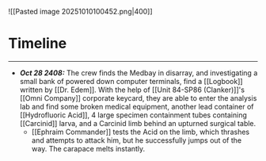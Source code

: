 
![[Pasted image 20251010100452.png|400]]
# Timeline
---
* ***Oct 28 2408:*** The crew finds the Medbay in disarray, and investigating a small bank of powered down computer terminals, find a [[Logbook]] written by [[Dr. Edem]]. With the help of [[Unit 84-SP86 (Clanker)]]'s [[Omni Company]] corporate keycard, they are able to enter the analysis lab and find some broken medical equipment, another lead container of [[Hydrofluoric Acid]], 4 large specimen containment tubes containing [[Carcinid]] larva, and a Carcinid limb behind an upturned surgical table.
	* [[Ephraim Commander]] tests the Acid on the limb, which thrashes and attempts to attack him, but he successfully jumps out of the way. The carapace melts instantly.
